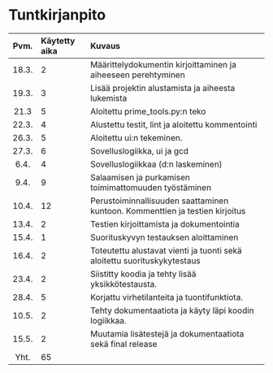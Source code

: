 # Tuntkirjanpito
|Pvm.	| Käytetty aika	| Kuvaus	|
|:--:	| :------------	| :------------	|
|18.3.	| 2		| Määrittelydokumentin kirjoittaminen ja aiheeseen perehtyminen |
|19.3.	| 3		| Lisää projektin alustamista ja aiheesta lukemista 		|
|21.3	| 5		| Aloitettu prime_tools.py:n teko				|
|22.3.	| 4		| Alustettu testit, lint ja aloitettu kommentointi		|
|26.3.  | 5     | Aloitettu ui:n tekeminen.         |
|27.3.  | 6     | Sovelluslogiikka, ui ja gcd   |
|6.4. 	| 4	| Sovelluslogiikkaa (d:n laskeminen) |
|9.4.   | 9 	| Salaamisen ja purkamisen toimimattomuuden työstäminen|
|10.4.	| 12	| Perustoiminnallisuuden saattaminen kuntoon. Kommenttien ja testien kirjoitus |
|13.4.  | 2     | Testien kirjoittamista ja dokumentointia |
|15.4.	| 1	| Suorituskyvyn testauksen aloittaminen		|
|16.4.  | 2 | Toteutettu alustavat vienti ja tuonti sekä aloitettu suorituskykytestaus  |
|23.4.  | 2 | Siistitty koodia ja tehty lisää yksikkötestausta. |
|28.4.  | 5 | Korjattu virhetilanteita ja tuontifunktiota. |
|10.5.	| 2 | Tehty dokumentaatiota ja käyty läpi koodin logiikkaa. |
|15.5.  | 2 | Muutamia lisätestejä ja dokumentaatiota sekä final release |
|Yht.	| 65		|	|
